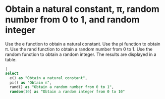 # Obtain a natural constant, π, random number from 0 to 1, and random integer

Use the e function to obtain a natural constant.
Use the pi function to obtain π.
Use the rand function to obtain a random number from 0 to 1.
Use the random function to obtain a random integer.
The results are displayed in a table.

```SQL
|
select
  e() as "Obtain a natural constant",
  pi() as "Obtain π",
  rand() as "Obtain a random number from 0 to 1",
  random(10) as "Obtain a random integer from 0 to 10"
```

